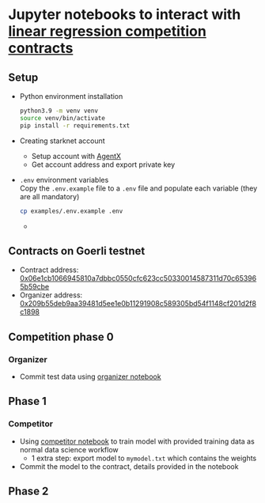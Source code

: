 # Jupyter notebooks to interact with [linear regression competition contracts](https://github.com/trangnv/linear-regression-starknet)

## Setup
- Python environment installation
  ```bash
  python3.9 -m venv venv
  source venv/bin/activate
  pip install -r requirements.txt
  ```
- Creating starknet account
  - Setup account with [AgentX](https://www.argent.xyz/argent-x/)
  - Get account address and export private key

- `.env` environment variables <br>
Copy the `.env.example` file to a `.env` file and populate each variable (they are all mandatory)
  ```bash
  cp examples/.env.example .env
  ```
  - 
## Contracts on Goerli testnet
- Contract address: [0x06e1cb1066945810a7dbbc0550cfc623cc50330014587311d70c653965b59cbe](https://testnet.starkscan.co/contract/0x06e1cb1066945810a7dbbc0550cfc623cc50330014587311d70c653965b59cbe#overview)
- Organizer address: [0x209b55deb9aa39481d5ee1e0b11291908c589305bd54f1148cf201d2f8c1898](https://testnet.starkscan.co/contract/0x0209b55deb9aa39481d5ee1e0b11291908c589305bd54f1148cf201d2f8c1898)

## Competition phase 0
### Organizer
- Commit test data using [organizer notebook](linear-regression-notebooks/organizer.ipynb)

## Phase 1
### Competitor
- Using [competitor notebook](linear-regression-notebooks/competitor.ipynb) to train model with provided training data as normal data science workflow
  - 1 extra step: export model to `mymodel.txt` which contains the weights
- Commit the model to the contract, details provided in the notebook

## Phase 2
